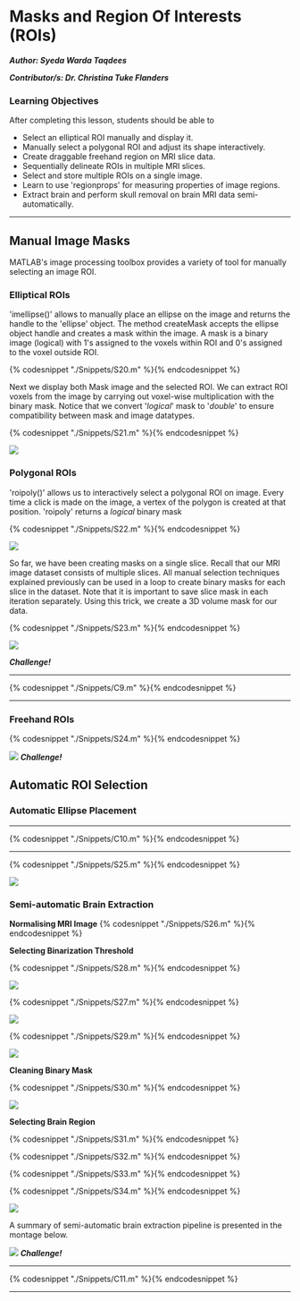 # Masks and Region Of Interests (ROIs)

***Author: Syeda Warda Taqdees***

***Contributor/s: Dr. Christina Tuke Flanders***


### Learning Objectives

After completing this lesson, students should be able to

*   Select an elliptical ROI manually and display it.
*   Manually select a polygonal ROI and adjust its shape interactively.
*   Create draggable freehand region on MRI slice data.
*   Sequentially delineate ROIs in multiple MRI slices.
*   Select and store multiple ROIs on a single image.
*   Learn to use 'regionprops' for measuring properties of image regions.
*   Extract brain and perform skull removal on brain MRI data semi-automatically. 
_____________________________________________________________


## Manual Image Masks
MATLAB's image processing toolbox provides a variety of tool for manually selecting an image ROI.


### Elliptical ROIs

'imellipse()' allows to manually place an ellipse on the image and returns the handle to the 'ellipse' object. The method createMask accepts the ellipse object handle and creates a mask within the image. A mask is a binary image (logical) with 1's assigned to the voxels within ROI and 0's assigned to the voxel outside ROI.

{% codesnippet "./Snippets/S20.m" %}{% endcodesnippet %}

Next we display both Mask image and the selected ROI. We can extract ROI voxels from the image by carrying out voxel-wise multiplication with the binary mask. Notice that we convert '*logical*' mask to '*double*' to ensure compatibility between mask and image datatypes. 

{% codesnippet "./Snippets/S21.m" %}{% endcodesnippet %}

![](./BookImages/maskManuElip.jpg)


### Polygonal ROIs

'roipoly()' allows us to interactively select a polygonal ROI on image. Every time a click is made on the image, a vertex of the polygon is created at that position. 'roipoly' returns a *logical* binary mask


{% codesnippet "./Snippets/S22.m" %}{% endcodesnippet %}

![](./BookImages/maskManuRoiploy.jpg)

So far, we have been creating masks on a single slice. Recall that our MRI image dataset consists of multiple slices. All manual selection techniques explained previously can be used in a loop to create binary masks for each slice in the dataset. Note that it is important to save slice mask in each iteration separately. Using this trick, we create a 3D volume mask for our data.

{% codesnippet "./Snippets/S23.m" %}{% endcodesnippet %}

![](./BookImages/maskManuMultiRoipoly.jpg)

***Challenge!***
_________________________________________________________________
{% codesnippet "./Snippets/C9.m" %}{% endcodesnippet %}
________________________________________________________________


### Freehand ROIs

{% codesnippet "./Snippets/S24.m" %}{% endcodesnippet %}

![](./BookImages/maskManuFreehand.jpg)
***Challenge!***


## Automatic ROI Selection


### Automatic Ellipse Placement

_________________________________________________________________
{% codesnippet "./Snippets/C10.m" %}{% endcodesnippet %}
_________________________________________________________________

{% codesnippet "./Snippets/S25.m" %}{% endcodesnippet %}

![](./BookImages/maskAutoElips.jpg)


### Semi-automatic Brain Extraction

**Normalising MRI Image**
{% codesnippet "./Snippets/S26.m" %}{% endcodesnippet %}

**Selecting Binarization Threshold**

{% codesnippet "./Snippets/S28.m" %}{% endcodesnippet %}

![](./BookImages/brainHist.jpg)

{% codesnippet "./Snippets/S27.m" %}{% endcodesnippet %}

![](./BookImages/brainMesh.jpg)

{% codesnippet "./Snippets/S29.m" %}{% endcodesnippet %}

![](./BookImages/brainExtractMask.jpg)

**Cleaning Binary Mask**

{% codesnippet "./Snippets/S30.m" %}{% endcodesnippet %}

![](./BookImages/brainExtractClean.jpg)

**Selecting Brain Region**

{% codesnippet "./Snippets/S31.m" %}{% endcodesnippet %}

{% codesnippet "./Snippets/S32.m" %}{% endcodesnippet %}

{% codesnippet "./Snippets/S33.m" %}{% endcodesnippet %}

{% codesnippet "./Snippets/S34.m" %}{% endcodesnippet %}

![](./BookImages/brainExtractFill.jpg)

A summary of semi-automatic brain extraction pipeline is presented in the montage below.

![](./BookImages/brainExtractMontage.jpg)
***Challenge!***
_________________________________________________________________
{% codesnippet "./Snippets/C11.m" %}{% endcodesnippet %}
_________________________________________________________________